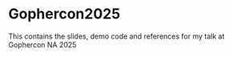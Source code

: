 # Gophercon2025
This contains the slides, demo code and references for my talk at Gophercon NA 2025
